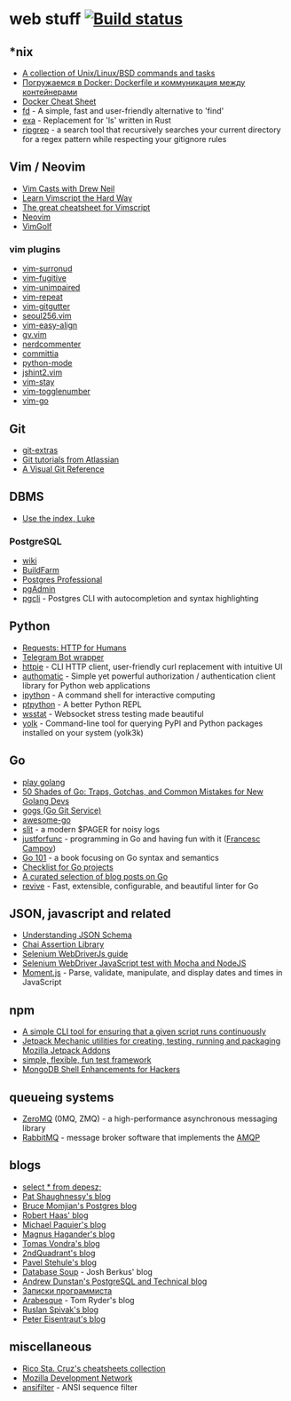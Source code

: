 # web stuff [![Build status][travis_badge]](https://travis-ci.org/olshevskiy87/web-stuff)

## \*nix

 - [A collection of Unix/Linux/BSD commands and tasks](http://cb.vu/unixtoolbox.xhtml)
 - [Погружаемся в Docker: Dockerfile и коммуникация между контейнерами](https://habr.com/company/infobox/blog/240623/)
 - [Docker Cheat Sheet](https://github.com/wsargent/docker-cheat-sheet)
 - [fd](https://github.com/sharkdp/fd) - A simple, fast and user-friendly alternative to 'find'
 - [exa](https://github.com/ogham/exa) - Replacement for 'ls' written in Rust
 - [ripgrep](https://github.com/BurntSushi/ripgrep) - a search tool that recursively searches your current directory for a regex pattern while respecting your gitignore rules

## Vim / Neovim

 - [Vim Casts with Drew Neil](http://vimcasts.org/episodes/)
 - [Learn Vimscript the Hard Way](http://learnvimscriptthehardway.stevelosh.com)
 - [The great cheatsheet for Vimscript](https://devhints.io/vimscript)
 - [Neovim](https://github.com/neovim/neovim)
 - [VimGolf](http://www.vimgolf.com)

### vim plugins

 - [vim-surronud](https://github.com/tpope/vim-surround)
 - [vim-fugitive](https://github.com/tpope/vim-fugitive)
 - [vim-unimpaired](https://github.com/tpope/vim-unimpaired)
 - [vim-repeat](https://github.com/tpope/vim-repeat)
 - [vim-gitgutter](https://github.com/airblade/vim-gitgutter)
 - [seoul256.vim](https://github.com/junegunn/seoul256.vim)
 - [vim-easy-align](https://github.com/junegunn/vim-easy-align)
 - [gv.vim](https://github.com/junegunn/gv.vim)
 - [nerdcommenter](https://github.com/scrooloose/nerdcommenter)
 - [committia](https://github.com/rhysd/committia.vim)
 - [python-mode](https://github.com/python-mode/python-mode)
 - [jshint2.vim](https://github.com/NikolayFrantsev/jshint2.vim)
 - [vim-stay](https://github.com/zhimsel/vim-stay)
 - [vim-togglenumber](https://github.com/tkhoa2711/vim-togglenumber)
 - [vim-go](https://github.com/fatih/vim-go)

## Git

 - [git-extras](https://github.com/tj/git-extras)
 - [Git tutorials from Atlassian](https://ru.atlassian.com/git/tutorials)
 - [A Visual Git Reference](http://marklodato.github.io/visual-git-guide/index-en.html)

## DBMS

 - [Use the index, Luke](https://use-the-index-luke.com/)

### PostgreSQL

  - [wiki](https://wiki.postgresql.org/wiki/Main_Page)
  - [BuildFarm](https://buildfarm.postgresql.org)
  - [Postgres Professional](https://postgrespro.ru)
  - [pgAdmin](https://www.pgadmin.org)
  - [pgcli](https://github.com/dbcli/pgcli) - Postgres CLI with autocompletion and syntax highlighting

## Python

 - [Requests: HTTP for Humans](http://docs.python-requests.org/en/master/)
 - [Telegram Bot wrapper](https://github.com/python-telegram-bot/python-telegram-bot)
 - [httpie](https://github.com/jakubroztocil/httpie) - CLI HTTP client, user-friendly curl replacement with intuitive UI
 - [authomatic](https://github.com/authomatic/authomatic) - Simple yet powerful authorization / authentication client library for Python web applications
 - [ipython](https://ipython.org) - A command shell for interactive computing
 - [ptpython](https://github.com/prompt-toolkit/ptpython) - A better Python REPL
 - [wsstat](https://github.com/Fitblip/wsstat) - Websocket stress testing made beautiful
 - [yolk](https://github.com/myint/yolk) - Command-line tool for querying PyPI and Python packages installed on your system (yolk3k)

## Go

 - [play golang](https://play.golang.org)
 - [50 Shades of Go: Traps, Gotchas, and Common Mistakes for New Golang Devs](http://devs.cloudimmunity.com/gotchas-and-common-mistakes-in-go-golang/)
 - [gogs (Go Git Service)](https://github.com/gogs/gogs)
 - [awesome-go](https://github.com/avelino/awesome-go)
 - [slit](https://github.com/tigrawap/slit) - a modern $PAGER for noisy logs
 - [justforfunc](https://www.youtube.com/channel/UC_BzFbxG2za3bp5NRRRXJSw) - programming in Go and having fun with it ([Francesc Campoy](https://twitter.com/francesc))
 - [Go 101](https://go101.org/article/101.html) - a book focusing on Go syntax and semantics
 - [Checklist for Go projects](https://blog.depado.eu/post/checklist-for-go-projects)
 - [A curated selection of blog posts on Go](https://github.com/enocom/gopher-reading-list)
 - [revive](https://github.com/mgechev/revive) - Fast, extensible, configurable, and beautiful linter for Go

## JSON, javascript and related

 - [Understanding JSON Schema](https://spacetelescope.github.io/understanding-json-schema/index.html)
 - [Chai Assertion Library](https://www.chaijs.com/)
 - [Selenium WebDriverJs guide](https://github.com/SeleniumHQ/selenium/wiki/WebDriverJs)
 - [Selenium WebDriver JavaScript test with Mocha and NodeJS](https://gist.github.com/patoi/5330701)
 - [Moment.js](https://momentjs.com) - Parse, validate, manipulate, and display dates and times in JavaScript

## npm

 - [A simple CLI tool for ensuring that a given script runs continuously](https://www.npmjs.com/package/forever)
 - [Jetpack Mechanic utilities for creating, testing, running and packaging Mozilla Jetpack Addons](https://www.npmjs.com/package/jpm)
 - [simple, flexible, fun test framework](https://www.npmjs.com/package/mocha)
 - [MongoDB Shell Enhancements for Hackers](https://www.npmjs.com/package/mongo-hacker)

## queueing systems

 - [ZeroMQ](http://zeromq.org) (0MQ, ZMQ) - a high-performance asynchronous messaging library
 - [RabbitMQ](https://www.rabbitmq.com) - message broker software that implements the [AMQP](https://en.wikipedia.org/wiki/Advanced_Message_Queuing_Protocol)

## blogs

 - [select * from depesz;](https://www.depesz.com)
 - [Pat Shaughnessy's blog](http://patshaughnessy.net)
 - [Bruce Momjian's Postgres blog](http://momjian.us/main/blogs/pgblog.html)
 - [Robert Haas' blog](http://rhaas.blogspot.com/search/label/postgresql)
 - [Michael Paquier's blog](https://paquier.xyz/)
 - [Magnus Hagander's blog](https://blog.hagander.net/tags/postgresql/)
 - [Tomas Vondra's blog](http://blog.pgaddict.com)
 - [2ndQuadrant's blog](https://blog.2ndquadrant.com)
 - [Pavel Stehule's blog](http://okbob.blogspot.com)
 - [Database Soup](http://www.databasesoup.com/search/label/postgresql) - Josh Berkus' blog
 - [Andrew Dunstan's PostgreSQL and Technical blog](http://adpgtech.blogspot.com/search/label/PostgreSQL)
 - [Записки программиста](https://eax.me)
 - [Arabesque](https://sanctum.geek.nz/arabesque/) - Tom Ryder's blog
 - [Ruslan Spivak's blog](https://ruslanspivak.com)
 - [Peter Eisentraut's blog](http://peter.eisentraut.org/)

## miscellaneous

 - [Rico Sta. Cruz's cheatsheets collection](https://devhints.io)
 - [Mozilla Development Network](https://developer.mozilla.org/en-US/)
 - [ansifilter](https://gitlab.com/saalen/ansifilter) - ANSI sequence filter

[travis_badge]: https://api.travis-ci.org/olshevskiy87/web-stuff.svg?branch=master

